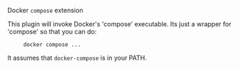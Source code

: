 Docker `compose` extension

This plugin will invoke Docker's 'compose' executable.
Its just a wrapper for 'compose' so that you can do:
```
     docker compose ...
```

It assumes that `docker-compose` is in your PATH.
